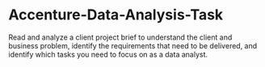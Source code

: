 # Accenture-Data-Analysis-Task
Read and analyze a client project brief to understand the client and business problem, identify the requirements that need to be delivered, and identify which tasks you need to focus on as a data analyst.

